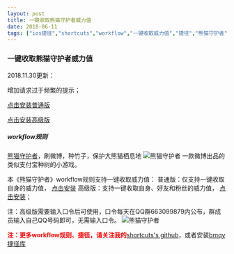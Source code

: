 ```yaml
---
layout: post
title: 一键收取熊猫守护者威力值
date: 2018-06-11
tags: ["ios捷径","shortcuts","workflow","一键收取威力值","捷径","熊猫守护者","燕坊清作"]
---
```


<!-- build time:Sat Jun 23 2018 12:05:15 GMT+0800 (中国标准时间) -->

### 一键收取熊猫守护者威力值

2018.11.30更新：

增加请求过于频繁的提示；

[点击安装普通版](https://www.icloud.com/shortcuts/ce67761f051e4182b7ae532b1e0640b6)

[点击安装高级版](https://www.icloud.com/shortcuts/f113199b0b6240c9ad081019519cbe83)

##### workflow规则

[熊猫守护者](https://m.weibo.cn/z/panda)，刷微博，种竹子，保护大熊猫栖息地
![熊猫守护者](http://image.bmqy.net/uploads/2018/06/m.weibo.cn_z_panda.png)
一款微博出品的类似支付宝种树的小游戏。

本《熊猫守护者》workflow规则支持一键收取威力值：
普通版：仅支持一键收取自身的威力值， [点击安装](https://workflow.is/workflows/f27771cbbbb0444d9f24b0498108e948)
高级版：支持一键收取自身、好友和粉丝的威力值， [点击安装](https://workflow.is/workflows/13b3e14e383744c590090e1b18d0d368)；

注：高级版需要输入口令后可使用，口令每天在QQ群663099879内公布，群成员输入自己QQ号码即可，无需输入口令。
![熊猫守护者](http://image.bmqy.net/uploads/2018/06/2018061113065121.png)

<span style="color: #ff0000">**注：更多**</span><span style="color: #ff0000">**workflow**</span><span style="color: #ff0000">**规则、捷径，请关注我的**</span>[shortcuts's github](https://github.com/bmqy/shortcuts/wiki)，或者安装[bmqy](https://www.icloud.com/shortcuts/a14823271c7d4ecfa2afc3011a2e0526)[捷径库](https://www.icloud.com/shortcuts/a14823271c7d4ecfa2afc3011a2e0526)

<!-- rebuild by neat -->